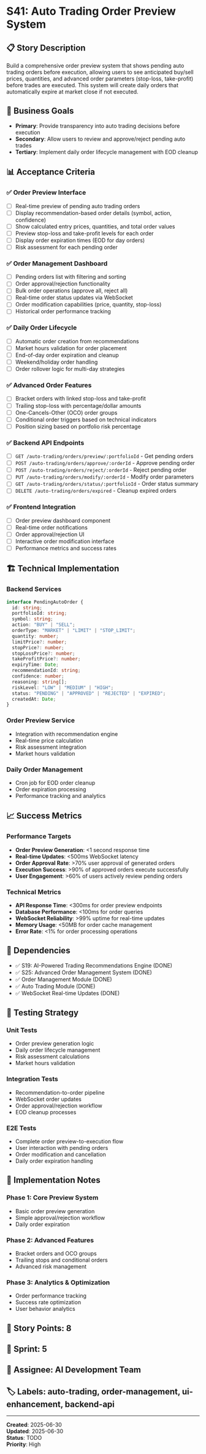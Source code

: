 # S41: Auto Trading Order Preview System

## 📋 Story Description

Build a comprehensive order preview system that shows pending auto trading orders before execution, allowing users to see anticipated buy/sell prices, quantities, and advanced order parameters (stop-loss, take-profit) before trades are executed. This system will create daily orders that automatically expire at market close if not executed.

## 🎯 Business Goals

- **Primary**: Provide transparency into auto trading decisions before execution
- **Secondary**: Allow users to review and approve/reject pending auto trades
- **Tertiary**: Implement daily order lifecycle management with EOD cleanup

## 📊 Acceptance Criteria

### ✅ Order Preview Interface

- [ ] Real-time preview of pending auto trading orders
- [ ] Display recommendation-based order details (symbol, action, confidence)
- [ ] Show calculated entry prices, quantities, and total order values
- [ ] Preview stop-loss and take-profit levels for each order
- [ ] Display order expiration times (EOD for day orders)
- [ ] Risk assessment for each pending order

### ✅ Order Management Dashboard

- [ ] Pending orders list with filtering and sorting
- [ ] Order approval/rejection functionality
- [ ] Bulk order operations (approve all, reject all)
- [ ] Real-time order status updates via WebSocket
- [ ] Order modification capabilities (price, quantity, stop-loss)
- [ ] Historical order performance tracking

### ✅ Daily Order Lifecycle

- [ ] Automatic order creation from recommendations
- [ ] Market hours validation for order placement
- [ ] End-of-day order expiration and cleanup
- [ ] Weekend/holiday order handling
- [ ] Order rollover logic for multi-day strategies

### ✅ Advanced Order Features

- [ ] Bracket orders with linked stop-loss and take-profit
- [ ] Trailing stop-loss with percentage/dollar amounts
- [ ] One-Cancels-Other (OCO) order groups
- [ ] Conditional order triggers based on technical indicators
- [ ] Position sizing based on portfolio risk percentage

### ✅ Backend API Endpoints

- [ ] `GET /auto-trading/orders/preview/:portfolioId` - Get pending orders
- [ ] `POST /auto-trading/orders/approve/:orderId` - Approve pending order
- [ ] `POST /auto-trading/orders/reject/:orderId` - Reject pending order
- [ ] `PUT /auto-trading/orders/modify/:orderId` - Modify order parameters
- [ ] `GET /auto-trading/orders/status/:portfolioId` - Order status summary
- [ ] `DELETE /auto-trading/orders/expired` - Cleanup expired orders

### ✅ Frontend Integration

- [ ] Order preview dashboard component
- [ ] Real-time order notifications
- [ ] Order approval/rejection UI
- [ ] Interactive order modification interface
- [ ] Performance metrics and success rates

## 🏗️ Technical Implementation

### Backend Services

```typescript
interface PendingAutoOrder {
  id: string;
  portfolioId: string;
  symbol: string;
  action: "BUY" | "SELL";
  orderType: "MARKET" | "LIMIT" | "STOP_LIMIT";
  quantity: number;
  limitPrice?: number;
  stopPrice?: number;
  stopLossPrice?: number;
  takeProfitPrice?: number;
  expiryTime: Date;
  recommendationId: string;
  confidence: number;
  reasoning: string[];
  riskLevel: "LOW" | "MEDIUM" | "HIGH";
  status: "PENDING" | "APPROVED" | "REJECTED" | "EXPIRED";
  createdAt: Date;
}
```

### Order Preview Service

- Integration with recommendation engine
- Real-time price calculation
- Risk assessment integration
- Market hours validation

### Daily Order Management

- Cron job for EOD order cleanup
- Order expiration processing
- Performance tracking and analytics

## 📈 Success Metrics

### Performance Targets

- **Order Preview Generation**: <1 second response time
- **Real-time Updates**: <500ms WebSocket latency
- **Order Approval Rate**: >70% user approval of generated orders
- **Execution Success**: >90% of approved orders execute successfully
- **User Engagement**: >60% of users actively review pending orders

### Technical Metrics

- **API Response Time**: <300ms for order preview endpoints
- **Database Performance**: <100ms for order queries
- **WebSocket Reliability**: >99% uptime for real-time updates
- **Memory Usage**: <50MB for order cache management
- **Error Rate**: <1% for order processing operations

## 🔗 Dependencies

- ✅ S19: AI-Powered Trading Recommendations Engine (DONE)
- ✅ S25: Advanced Order Management System (DONE)
- ✅ Order Management Module (DONE)
- ✅ Auto Trading Module (DONE)
- ✅ WebSocket Real-time Updates (DONE)

## 🧪 Testing Strategy

### Unit Tests

- Order preview generation logic
- Daily order lifecycle management
- Risk assessment calculations
- Market hours validation

### Integration Tests

- Recommendation-to-order pipeline
- WebSocket order updates
- Order approval/rejection workflow
- EOD cleanup processes

### E2E Tests

- Complete order preview-to-execution flow
- User interaction with pending orders
- Order modification and cancellation
- Daily order expiration handling

## 📝 Implementation Notes

### Phase 1: Core Preview System

- Basic order preview generation
- Simple approval/rejection workflow
- Daily order expiration

### Phase 2: Advanced Features

- Bracket orders and OCO groups
- Trailing stops and conditional orders
- Advanced risk management

### Phase 3: Analytics & Optimization

- Order performance tracking
- Success rate optimization
- User behavior analytics

## 🎯 Story Points: 8

## 📅 Sprint: 5

## 👤 Assignee: AI Development Team

## 🏷️ Labels: auto-trading, order-management, ui-enhancement, backend-api

---

**Created**: 2025-06-30  
**Updated**: 2025-06-30  
**Status**: TODO  
**Priority**: High
